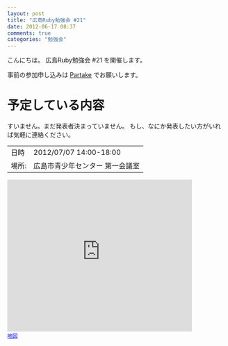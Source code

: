 ```yaml
---
layout: post
title: "広島Ruby勉強会 #21"
date: 2012-06-17 08:37
comments: true
categories: "勉強会"
---
```


こんにちは。
広島Ruby勉強会 #21 を開催します。

事前の参加申し込みは [Partake](http://partake.in/events/5d41c2fb-2cc7-4693-8ce3-c4b308598969) でお願いします。

# 予定している内容

すいません。まだ発表者決まっていません。
もし、なにか発表したい方がいれば気軽に連絡ください。

<table>
<tr><td>日時  </td><td>2012/07/07 14:00-18:00</td></tr>
<tr><td>場所: </td><td>広島市青少年センター 第一会議室</td>
</table>

<iframe width="425" height="350" frameborder="0" scrolling="no" marginheight="0" marginwidth="0" src="http://maps.google.co.jp/maps?ie=UTF8&amp;q=%E5%BA%83%E5%B3%B6%E5%B8%82%E9%9D%92%E5%B0%91%E5%B9%B4%E3%82%BB%E3%83%B3%E3%82%BF%E3%83%BC&amp;fb=1&amp;gl=jp&amp;hq=%E5%BA%83%E5%B3%B6%E5%B8%82%E9%9D%92%E5%B0%91%E5%B9%B4%E3%82%BB%E3%83%B3%E3%82%BF%E3%83%BC&amp;hnear=%E5%BA%83%E5%B3%B6%E5%B8%82%E9%9D%92%E5%B0%91%E5%B9%B4%E3%82%BB%E3%83%B3%E3%82%BF%E3%83%BC&amp;cid=0,0,1617776994803704521&amp;ll=34.397546,132.453762&amp;spn=0.006295,0.006295&amp;t=m&amp;iwloc=A&amp;brcurrent=3,0x355a98a0a350bb7d:0xee91cc6dbc9ae5d8,0&amp;output=embed"></iframe><br /><small><a href="http://maps.google.co.jp/maps?ie=UTF8&amp;q=%E5%BA%83%E5%B3%B6%E5%B8%82%E9%9D%92%E5%B0%91%E5%B9%B4%E3%82%BB%E3%83%B3%E3%82%BF%E3%83%BC&amp;fb=1&amp;gl=jp&amp;hq=%E5%BA%83%E5%B3%B6%E5%B8%82%E9%9D%92%E5%B0%91%E5%B9%B4%E3%82%BB%E3%83%B3%E3%82%BF%E3%83%BC&amp;hnear=%E5%BA%83%E5%B3%B6%E5%B8%82%E9%9D%92%E5%B0%91%E5%B9%B4%E3%82%BB%E3%83%B3%E3%82%BF%E3%83%BC&amp;cid=0,0,1617776994803704521&amp;ll=34.397546,132.453762&amp;spn=0.006295,0.006295&amp;t=m&amp;iwloc=A&amp;brcurrent=3,0x355a98a0a350bb7d:0xee91cc6dbc9ae5d8,0&amp;source=embed" style="color:#0000FF;text-align:left">地図</a></small>
